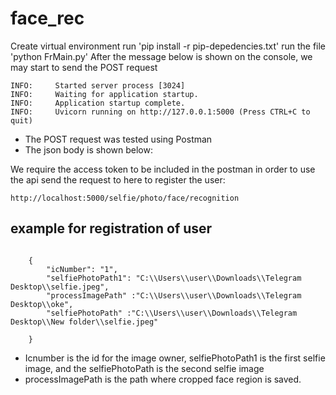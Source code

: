 # face_rec
 Create virtual environment
 run 'pip install -r pip-depedencies.txt'
 run the file 'python FrMain.py'
After the message below is shown on the console, we may start to send the POST request
```
INFO:     Started server process [3024]
INFO:     Waiting for application startup.
INFO:     Application startup complete.
INFO:     Uvicorn running on http://127.0.0.1:5000 (Press CTRL+C to quit)
```
- The POST request was tested using Postman
- The json body is shown below:

We require the access token to  be included in the postman in order to use the api
send the request to here to register the user:
```
http://localhost:5000/selfie/photo/face/recognition
```
##  example for registration of user
```

    {   
        "icNumber": "1",
        "selfiePhotoPath1": "C:\\Users\\user\\Downloads\\Telegram Desktop\\selfie.jpeg",
        "processImagePath" :"C:\\Users\\user\\Downloads\\Telegram Desktop\\oke",
        "selfiePhotoPath" :"C:\\Users\\user\\Downloads\\Telegram Desktop\\New folder\\selfie.jpeg"

    }
```
- Icnumber is the id for the image owner, selfiePhotoPath1 is the first selfie image, and the selfiePhotoPath is the second selfie image
- processImagePath is the path where cropped face region is saved.
